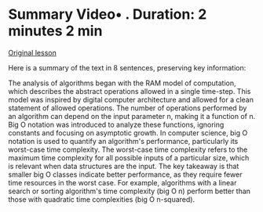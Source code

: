 # Summary Video• . Duration: 2 minutes 2 min

[Original lesson](https://www.coursera.org/learn/uol-algorithms-and-data-structures-1/lecture/F4PCi/summary)

Here is a summary of the text in 8 sentences, preserving key information:

The analysis of algorithms began with the RAM model of computation, which describes the abstract operations allowed in a single time-step. This model was inspired by digital computer architecture and allowed for a clean statement of allowed operations. The number of operations performed by an algorithm can depend on the input parameter n, making it a function of n. Big O notation was introduced to analyze these functions, ignoring constants and focusing on asymptotic growth. In computer science, big O notation is used to quantify an algorithm's performance, particularly its worst-case time complexity. The worst-case time complexity refers to the maximum time complexity for all possible inputs of a particular size, which is relevant when data structures are the input. The key takeaway is that smaller big O classes indicate better performance, as they require fewer time resources in the worst case. For example, algorithms with a linear search or sorting algorithm's time complexity (big O n) perform better than those with quadratic time complexities (big O n-squared).

